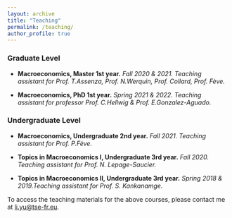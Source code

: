 ```yaml
---
layout: archive
title: "Teaching"
permalink: /teaching/
author_profile: true
---
```


### Graduate Level
- **Macroeconomics, Master 1st year.**
*Fall 2020 & 2021. Teaching assistant for Prof. T.Assenza, Prof. N.Werquin, Prof. Collard, Prof. Fève.*

- **Macroeconomics, PhD 1st year.**
*Spring 2021 & 2022. Teaching assistant for professor Prof. C.Hellwig & Prof. E.Gonzalez-Aguado.*



### Undergraduate Level
-  **Macroeconomics, Undergraduate 2nd year.**
*Fall 2021. Teaching assistant for Prof. P.Fève.*

- **Topics in Macroeconomics I, Undergraduate 3rd year.**
*Fall 2020. Teaching assistant for Prof. N. Lepage-Saucier.*

- **Topics in Macroeconomics II, Undergraduate 3rd year.**
*Spring 2018 & 2019.Teaching assistant for Prof. S. Kankanamge.*


To access the teaching materials for the above courses, please contact me at [li.yu@tse-fr.eu](mailto:li.yu@tse-fr.eu).











<!-- {% include base_path %}

{% for post in site.teaching reversed %}
  {% include archive-single.html %}
{% endfor %}
 -->